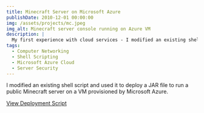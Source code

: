 ```yaml
---
title: Minecraft Server on Microsoft Azure
publishDate: 2010-12-01 00:00:00
img: /assets/projects/mc.jpeg
img_alt: Minecraft server console running on Azure VM
description: |
  My first experience with cloud services - I modified an existing shell script and used it to deploy a JAR file to run a public Minecraft server on a VM provisioned by Microsoft Azure
tags:
  - Computer Networking
  - Shell Scripting
  - Microsoft Azure Cloud
  - Server Security
---
```


I modified an existing shell script and used it to deploy a JAR file to run a public Minecraft server on a VM provisioned by Microsoft Azure.

[View Deployment Script](https://github.com/jorgoose/azureMinecraftServerSnapshot)